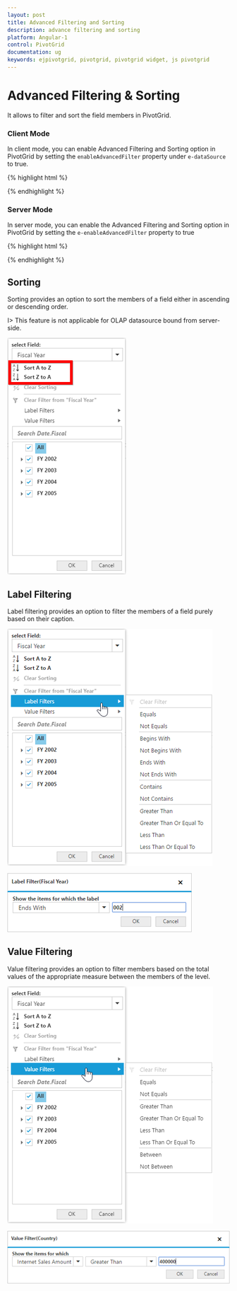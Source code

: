 ```yaml
---
layout: post
title: Advanced Filtering and Sorting
description: advance filtering and sorting
platform: Angular-1
control: PivotGrid
documentation: ug
keywords: ejpivotgrid, pivotgrid, pivotgrid widget, js pivotgrid 
---
```


# Advanced Filtering & Sorting

It allows to filter and sort the field members in PivotGrid.

### Client Mode

In client mode, you can enable Advanced Filtering and Sorting option in PivotGrid by setting the `enableAdvancedFilter` property under `e-dataSource` to true.

{% highlight html %}

<div ng-controller="PivotGridCtrl">
    <div id="PivotGrid1" ej-pivotgrid e-dataSource="dataSource" />
</div>
<script>   
    angular.module("PivotGridApp",["ejangular"]).controller('PivotGridCtrl', function ($scope) 
    {
        $scope.dataSource = {
            //..
            enableAdvancedFilter: true
        }
    });
</script>

{% endhighlight %}

### Server Mode

In server mode, you can enable the Advanced Filtering and Sorting option in PivotGrid by setting the `e-enableAdvancedFilter` property to true

{% highlight html %}

<div ng-controller="PivotGridCtrl">
    <div id="PivotGrid1" ej-pivotgrid e-enableAdvancedFilter=true />
</div>

{% endhighlight %}

## Sorting

Sorting provides an option to sort the members of a field either in ascending or descending order. 

I> This feature is not applicable for OLAP datasource bound from server-side. 

![](AdvanceFiltering_images/sorting.png)

## Label Filtering

Label filtering provides an option to filter the members of a field purely based on their caption. 

![](AdvanceFiltering_images/filtering.png)

![](AdvanceFiltering_images/filtering_dialog.png)


## Value Filtering

Value filtering provides an option to filter members based on the total values of the appropriate measure between the members of the level. 

![](AdvanceFiltering_images/valuefilter.png)

![](AdvanceFiltering_images/valuefilter_dialog.png)
